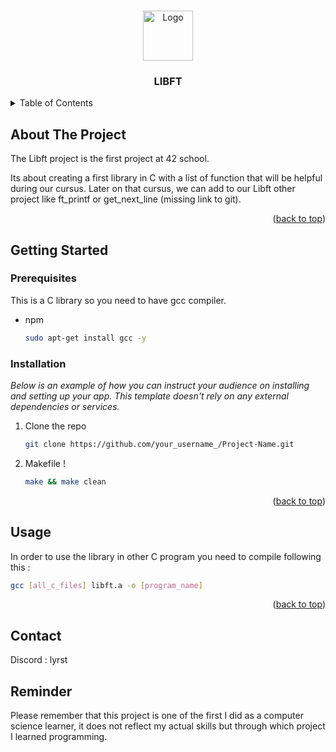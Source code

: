 <!-- Improved compatibility of back to top link: See: https://github.com/othneildrew/Best-README-Template/pull/73 -->
<a name="readme-top"></a>
<!--
*** Thanks for checking out the Best-README-Template. If you have a suggestion
*** that would make this better, please fork the repo and create a pull request
*** or simply open an issue with the tag "enhancement".
*** Don't forget to give the project a star!
*** Thanks again! Now go create something AMAZING! :D
-->



<!-- PROJECT SHIELDS -->
<!--
*** I'm using markdown "reference style" links for readability.
*** Reference links are enclosed in brackets [ ] instead of parentheses ( ).
*** See the bottom of this document for the declaration of the reference variables
*** for contributors-url, forks-url, etc. This is an optional, concise syntax you may use.
*** https://www.markdownguide.org/basic-syntax/#reference-style-links
-->


<!-- PROJECT LOGO -->
<br />
<div align="center">
  <a href="https://github.com/othneildrew/Best-README-Template">
    <img src="images/logo.png" alt="Logo" width="80" height="80">
  </a>

  <h3 align="center">LIBFT</h3>



</div>


<!-- TABLE OF CONTENTS -->
<details>
  <summary>Table of Contents</summary>
  <ol>
    <li>
      <a href="#about-the-project">About The Project</a>
    </li>
    <li>
      <a href="#getting-started">Getting Started</a>
      <ul>
        <li><a href="#installation">Installation</a></li>
      </ul>
    </li>
    <li><a href="#contact">Contact</a></li>
  </ol>
</details>



<!-- ABOUT THE PROJECT -->
## About The Project

The Libft project is the first project at 42 school.

Its about creating a first library in C with a list of function that will be helpful during our cursus.
Later on that cursus, we can add to our Libft other project like ft_printf or get_next_line (missing link to git).

<p align="right">(<a href="#readme-top">back to top</a>)</p>


<!-- GETTING STARTED -->
## Getting Started

### Prerequisites

This is a C library so you need to have gcc compiler.
* npm
  ```sh
  sudo apt-get install gcc -y
  ```

### Installation

_Below is an example of how you can instruct your audience on installing and setting up your app. This template doesn't rely on any external dependencies or services._

1. Clone the repo
   ```sh
   git clone https://github.com/your_username_/Project-Name.git
   ```
2. Makefile !
   ```sh
   make && make clean
   ```
<p align="right">(<a href="#readme-top">back to top</a>)</p>



<!-- USAGE EXAMPLES -->
## Usage

In order to use the library in other C program you need to compile following this :
```sh
gcc [all_c_files] libft.a -o [program_name]
```
<p align="right">(<a href="#readme-top">back to top</a>)</p>

<!-- CONTACT -->
## Contact

Discord : lyrst

## Reminder

Please remember that this project is one of the first I did as a computer science learner, it does not reflect my actual skills but through which project I learned programming.
